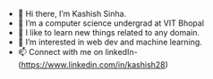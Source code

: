 - 👋 Hi there, I’m Kashish Sinha. 
- 👀 I’m a computer science undergrad at VIT Bhopal
- 🌱 I like to learn new things related to any domain.
- 💞️ I’m interested in web dev and machine learning.
- 📫 Connect with me on linkedIn- (https://www.linkedin.com/in/kashish28)

<!---
kashish281/kashish281 is a ✨ special ✨ repository because its `README.md` (this file) appears on your GitHub profile.
You can click the Preview link to take a look at your changes.
--->
